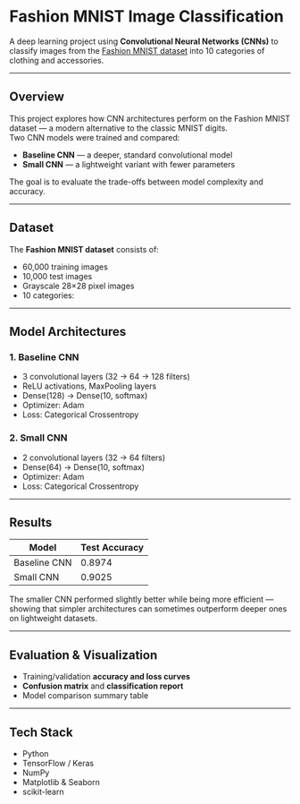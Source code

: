 # Fashion MNIST Image Classification

A deep learning project using **Convolutional Neural Networks (CNNs)** to classify images from the [Fashion MNIST dataset](https://www.kaggle.com/zalando-research/fashionmnist) into 10 categories of clothing and accessories.

---

## Overview
This project explores how CNN architectures perform on the Fashion MNIST dataset — a modern alternative to the classic MNIST digits.  
Two CNN models were trained and compared:
- **Baseline CNN** — a deeper, standard convolutional model  
- **Small CNN** — a lightweight variant with fewer parameters  

The goal is to evaluate the trade-offs between model complexity and accuracy.

---

## Dataset
The **Fashion MNIST dataset** consists of:
- 60,000 training images  
- 10,000 test images  
- Grayscale 28×28 pixel images  
- 10 categories:

---

## Model Architectures

### 1. Baseline CNN
- 3 convolutional layers (32 → 64 → 128 filters)  
- ReLU activations, MaxPooling layers  
- Dense(128) → Dense(10, softmax)  
- Optimizer: Adam  
- Loss: Categorical Crossentropy  

### 2. Small CNN
- 2 convolutional layers (32 → 64 filters)  
- Dense(64) → Dense(10, softmax)  
- Optimizer: Adam  
- Loss: Categorical Crossentropy  

---

## Results

| Model         | Test Accuracy |
|----------------|----------------|
| Baseline CNN   | 0.8974 |
| Small CNN      | 0.9025 |

The smaller CNN performed slightly better while being more efficient — showing that simpler architectures can sometimes outperform deeper ones on lightweight datasets.

---

## Evaluation & Visualization
- Training/validation **accuracy and loss curves**
- **Confusion matrix** and **classification report**
- Model comparison summary table

---

## Tech Stack
- Python  
- TensorFlow / Keras  
- NumPy  
- Matplotlib & Seaborn  
- scikit-learn  

